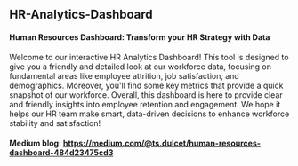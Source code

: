## HR-Analytics-Dashboard
#### Human Resources Dashboard: Transform your HR Strategy with Data
Welcome to our interactive HR Analytics Dashboard! This tool is designed to give you a friendly and detailed look at our workforce data, focusing on fundamental areas like employee attrition, job satisfaction, and demographics. Moreover, you'll find some key metrics that provide a quick snapshot of our workforce. Overall, this dashboard is here to provide clear and friendly insights into employee retention and engagement. We hope it helps our HR team make smart, data-driven decisions to enhance workforce stability and satisfaction!

#### Medium blog: https://medium.com/@ts.dulcet/human-resources-dashboard-484d23475cd3  
